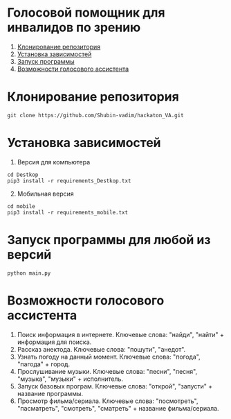 # Голосовой помощник для инвалидов по зрению

1. [Клонирование репозитория](#clone)
2. [Установка зависимостей](#set_req)
3. [Запуск программы](#run)
4. [Возможности голосового ассистента](#opportunity)

# <a name="clone">Клонирование репозитория</a>
```
git clone https://github.com/Shubin-vadim/hackaton_VA.git
```
# <a name="set_req">Установка зависимостей</a>

1. Версия для компьютера
```
cd Destkop
pip3 install -r requirements_Destkop.txt
```
2. Мобильная версия
```
cd mobile
pip3 install -r requirements_mobile.txt
```
# <a name="run">Запуск программы для любой из версий</a>
```
python main.py
```
# <a name="opportunity">Возможности голосового ассистента</a>
1. Поиск информация в интернете. Ключевые слова: "найди", "найти" + информация для поиска.
2. Рассказ анектода. Ключевые слова: "пошути", "анедот".
3. Узнать погоду на данный момент. Ключевые слова: "погода", "пагода" + город.
4. Прослушивание музыки. Ключевые слова: "песни", "песня", "музыка", "музыки" + исполнитель.
5. Запуск базовых програм. Ключевые слова: "открой", "запусти" + название программы.
6. Просмотр фильма/сериала. Ключевые слова: "посмотреть", "пасматреть", "смотреть", "сматреть" + название фильма/сериала.